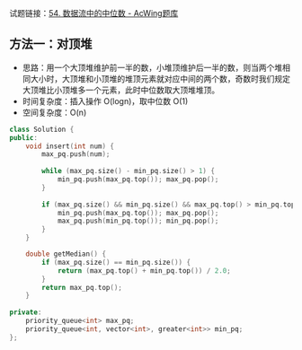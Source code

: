 试题链接：[54. 数据流中的中位数 - AcWing题库](https://www.acwing.com/problem/content/88/)

## 方法一：对顶堆

- 思路：用一个大顶堆维护前一半的数，小堆顶维护后一半的数，则当两个堆相同大小时，大顶堆和小顶堆的堆顶元素就对应中间的两个数，奇数时我们规定大顶堆比小顶堆多一个元素，此时中位数取大顶堆堆顶。
- 时间复杂度：插入操作 O(logn)，取中位数 O(1)
- 空间复杂度：O(n)

```cpp
class Solution {
public:
    void insert(int num) {
        max_pq.push(num);
        
        while (max_pq.size() - min_pq.size() > 1) {
            min_pq.push(max_pq.top()); max_pq.pop();
        }
        
        if (max_pq.size() && min_pq.size() && max_pq.top() > min_pq.top()) {
            min_pq.push(max_pq.top()); max_pq.pop();
            max_pq.push(min_pq.top()); min_pq.pop();
        }
    }

    double getMedian() {
        if (max_pq.size() == min_pq.size()) {
            return (max_pq.top() + min_pq.top()) / 2.0;
        }
        return max_pq.top();
    }
    
private:
    priority_queue<int> max_pq;
    priority_queue<int, vector<int>, greater<int>> min_pq;
};
```
